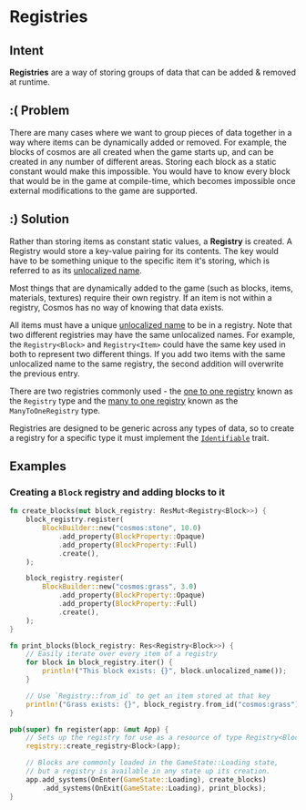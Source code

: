 # Registries

## Intent

**Registries** are a way of storing groups of data that can be added &amp; removed at runtime.

## :( Problem

There are many cases where we want to group pieces of data together in a way where items can be dynamically added or removed. For example, the blocks of cosmos are all created when the game starts up, and can be created in any number of different areas. Storing each block as a static constant would make this impossible. You would have to know every block that would be in the game at compile-time, which becomes impossible once external modifications to the game are supported.

## :) Solution

Rather than storing items as constant static values, a **Registry** is created. A Registry would store a key-value pairing for its contents. The key would have to be something unique to the specific item it's storing, which is referred to as its [unlocalized name](./identifiable.md). 

Most things that are dynamically added to the game (such as blocks, items, materials, textures) require their own registry. If an item is not within a registry, Cosmos has no way of knowing that data exists.

All items must have a unique [unlocalized name](./identifiable.md) to be in a registry. Note that two different registries may have the same unlocalized names. For example, the `Registry<Block>` and `Registry<Item>` could have the same key used in both to represent two different things. If you add two items with the same unlocalized name to the same registry, the second addition will overwrite the previous entry.

There are two registries commonly used - the [one to one registry](./one_to_one_registry.md) known as the `Registry` type and the [many to one registry](./many_to_one_registry.md) known as the `ManyToOneRegistry` type.

Registries are designed to be generic across any types of data, so to create a registry for a specific type it must implement the [`Identifiable`](./identifiable.md) trait.

## Examples

### Creating a `Block` registry and adding blocks to it

```rs
fn create_blocks(mut block_registry: ResMut<Registry<Block>>) {
    block_registry.register(
        BlockBuilder::new("cosmos:stone", 10.0)
            .add_property(BlockProperty::Opaque)
            .add_property(BlockProperty::Full)
            .create(),
    );

    block_registry.register(
        BlockBuilder::new("cosmos:grass", 3.0)
            .add_property(BlockProperty::Opaque)
            .add_property(BlockProperty::Full)
            .create(),
    );
}

fn print_blocks(block_registry: Res<Registry<Block>>) {
    // Easily iterate over every item of a registry
    for block in block_registry.iter() {
        println!("This block exists: {}", block.unlocalized_name());
    }

    // Use `Registry::from_id` to get an item stored at that key
    println!("Grass exists: {}", block_registry.from_id("cosmos:grass").is_some());
}

pub(super) fn register(app: &mut App) {
    // Sets up the registry for use as a resource of type Registry<Block>
    registry::create_registry<Block>(app);

    // Blocks are commonly loaded in the GameState::Loading state, 
    // but a registry is available in any state up its creation.
    app.add_systems(OnEnter(GameState::Loading), create_blocks)
        .add_systems(OnExit(GameState::Loading), print_blocks);
}
```